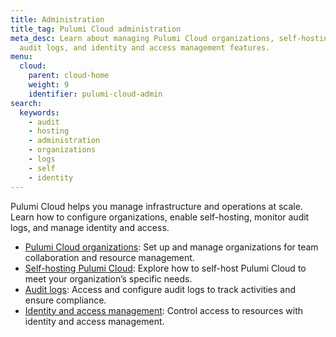 ```yaml
---
title: Administration
title_tag: Pulumi Cloud administration
meta_desc: Learn about managing Pulumi Cloud organizations, self-hosting options,
  audit logs, and identity and access management features.
menu:
  cloud:
    parent: cloud-home
    weight: 9
    identifier: pulumi-cloud-admin
search:
  keywords:
    - audit
    - hosting
    - administration
    - organizations
    - logs
    - self
    - identity
---
```


Pulumi Cloud helps you manage infrastructure and operations at scale. Learn how to configure organizations, enable self-hosting, monitor audit logs, and manage identity and access.

- [Pulumi Cloud organizations](/docs/pulumi-cloud/admin/organizations/): Set up and manage organizations for team collaboration and resource management.
- [Self-hosting Pulumi Cloud](/docs/pulumi-cloud/admin/self-hosted/): Explore how to self-host Pulumi Cloud to meet your organization’s specific needs.
- [Audit logs](/docs/pulumi-cloud/admin/audit-logs/): Access and configure audit logs to track activities and ensure compliance.
- [Identity and access management](/docs/pulumi-cloud/access-management/): Control access to resources with identity and access management.
